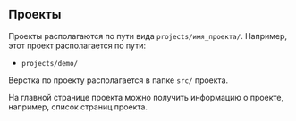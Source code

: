 ## Проекты

Проекты располагаются по пути вида `projects/имя_проекта/`. Например, этот проект 
располагается по пути:

 * `projects/demo/`
 
Верстка по проекту располагается в папке `src/` проекта.

На главной странице проекта можно получить информацию о проекте, например, 
список страниц проекта. 
